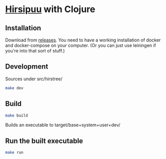# [Hirsipuu](http://bit.ly/2pSkI97) with Clojure

## Installation

Download from [releases](https://github.com/JaniAnttonen/hirstree/releases).
You need to have a working installation of docker and docker-compose on your computer.
(Or you can just use leiningen if you're into that sort of stuff.)

## Development
Sources under src/hirstree/


```bash
make dev
```

## Build
```bash
make build
```
Builds an executable to target/base+system+user+dev/

## Run the built executable
```bash
make run
```
